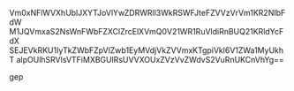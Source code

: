 Vm0xNFlWVXhUblJXYTJoVlYwZDRWRll3WkRSWFJteFZVVzVrVm1KR2NIbFdW
M1JQVmxaS2NsWnFWbFZXClZrcElXVmQ0V21WR1RuVldiRnBUQ21KRldYcFdX
SEJEVkRKU1IyTkZWbFZpVlZwb1EyMVdjVkZVVmxKTgpiVkl6V1ZWa1MyUkhT
alpOUlhSRVlsVTFiMXBGUlRsUVVXOUxZVzVvZWdvS2VuRnUKCnVhYg==

gep